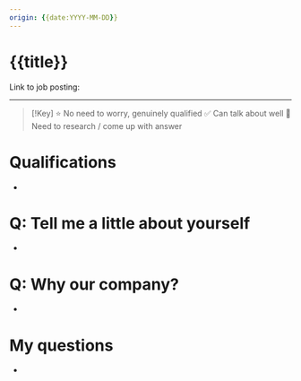 ```yaml
---
origin: {{date:YYYY-MM-DD}}
---
```


# {{title}}
Link to job posting: 

---
> [!Key]
> ⭐️ No need to worry, genuinely qualified
> ✅ Can talk about well
> 🛑 Need to research / come up with answer

# Qualifications
- 

# Q: Tell me a little about yourself
- 

# Q: Why our company?
- 

# My questions
- 